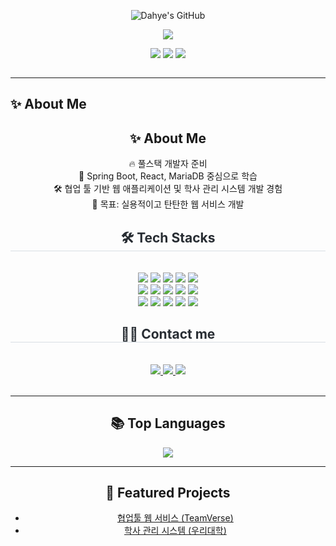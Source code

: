 <!--
## [![Typing SVG](https://readme-typing-svg.herokuapp.com?font=Fira+Code&size=24&pause=1000&color=#000075&center=true&vCenter=true&multiline=true&width=600&height=100&lines=안녕하세요+:+끊임없이+배우고+실천하는+신입+개발자+변다혜입니다.)](https://git.io/typing-svg)
<p align="center">
  <img src="https://img.shields.io/badge/Java-ED8B00?style=for-the-badge&logo=java&logoColor=white"/> 
  <img src="https://img.shields.io/badge/Spring Boot-6DB33F?style=for-the-badge&logo=spring-boot&logoColor=white"/> 
  <img src="https://img.shields.io/badge/React-61DAFB?style=for-the-badge&logo=react&logoColor=black"/>
</p>

<p align="center">
  <img src="https://komarev.com/ghpvc/?username=dkdltl99&style=flat-square&color=#000075" alt=""/>
</p>

![header](https://capsule-render.vercel.app/api?type=waving&color=0:000075,100:89F7FE&height=200&section=header&text=Hi+I'm+변다혜&fontSize=40&fontColor=ffffff)
-->

<p align="center">
  <img src="https://capsule-render.vercel.app/api?type=transparent&fontColor=F5C0CA&text=Dahye's%20GitHub%20&height=150&fontSize=60&descAlignY=75&descAlign=60" alt="Dahye's GitHub">
</p>

<p align="center">
  <img src="https://readme-typing-svg.herokuapp.com?font=Fira+Code&size=20&pause=1000&color=F5ABC9&center=true&vCenter=true&multiline=true&width=1000&height=100&lines=안녕하세요+:+끊임없이+배우고+실천하는+신입+개발자+변다혜입니다."/>
</p>

<p align="center">
  <img src="https://img.shields.io/badge/Java-ED8B00?style=for-the-badge&logo=java&logoColor=white"/> 
  <img src="https://img.shields.io/badge/Spring Boot-6DB33F?style=for-the-badge&logo=spring-boot&logoColor=white"/> 
  <img src="https://img.shields.io/badge/React-61DAFB?style=for-the-badge&logo=react&logoColor=black"/>
</p>

<p align="center">
  <img src="https://komarev.com/ghpvc/?username=dkdlxl99&style=flat-square&color=000075" alt=""/>
</p>

---

## ✨ About Me
<div align="center">

<h2>✨ About Me</h2>

🔥 풀스택 개발자 준비  
🌱 Spring Boot, React, MariaDB 중심으로 학습  
🛠️ 협업 툴 기반 웹 애플리케이션 및 학사 관리 시스템 개발 경험  
🎯 목표: 실용적이고 탄탄한 웹 서비스 개발

</div>

<div align= "center">
    <h2 style="border-bottom: 1px solid #d8dee4; color: #282d33;"> 🛠️ Tech Stacks </h2> <br> 
    <div style="margin: 0 auto; text-align: center;" align= "center"> <img src="https://img.shields.io/badge/Java-007396?style=for-the-badge&logo=Java&logoColor=white">
          <img src="https://img.shields.io/badge/Spring-6DB33F?style=for-the-badge&logo=Spring&logoColor=white">
<img src="https://img.shields.io/badge/Spring%20Boot-6DB33F?style=for-the-badge&logo=Spring%20Boot&logoColor=white">
          <img src="https://img.shields.io/badge/MariaDB-003545?style=for-the-badge&logo=MariaDB&logoColor=white">
          <img src="https://img.shields.io/badge/HTML5-E34F26?style=for-the-badge&logo=HTML5&logoColor=white">
          <br/><img src="https://img.shields.io/badge/React-61DAFB?style=for-the-badge&logo=React&logoColor=white">
          <img src="https://img.shields.io/badge/ReactNative-61DAFB?style=for-the-badge&logo=React&logoColor=white">
          <img src="https://img.shields.io/badge/Tailwind%20CSS-06B6D4?style=for-the-badge&logo=Tailwind%20CSS&logoColor=white">
<img src="https://img.shields.io/badge/Amazon%20S3-569A31?style=for-the-badge&logo=Amazon%20S3&logoColor=white">
<img src="https://img.shields.io/badge/Amazon%20AWS-232F3E?style=for-the-badge&logo=Amazon%20AWS&logoColor=white">
          <br/><img src="https://img.shields.io/badge/Github-181717?style=for-the-badge&logo=Github&logoColor=white">
          <img src="https://img.shields.io/badge/jQuery-0769AD?style=for-the-badge&logo=jQuery&logoColor=white">
          <img src="https://img.shields.io/badge/Javascript-F7DF1E?style=for-the-badge&logo=Javascript&logoColor=white">
          <img src="https://img.shields.io/badge/Notion-000000?style=for-the-badge&logo=Notion&logoColor=white">
          <img src="https://img.shields.io/badge/Oracle-F80000?style=for-the-badge&logo=Oracle&logoColor=white">
          <br/></div>
    </div>
    <div align= "center">
    <h2 style="border-bottom: 1px solid #d8dee4; color: #282d33;"> 🧑‍💻 Contact me </h2> <br> 
    <div align= "center"> <a href=mailto:99ekgp@gmail.com> <img src="https://img.shields.io/badge/Gmail-EA4335?style=for-the-badge&logo=Gmail&logoColor=white&link=mailto:99ekgp@gmail.com"> </a>
         <a href=https://dkdlxl99.tistory.com/> <img src="https://img.shields.io/badge/Tistory-000000?style=for-the-badge&logo=Tistory&logoColor=white&link=https://dkdlxl99.tistory.com/"> </a>
         <a href=> <img src="https://img.shields.io/badge/Notion-000000?style=for-the-badge&logo=Notion&logoColor=white&link="> </a>
          </div>  <br> 
    <div align= "center">  </div> 
    </div>
    
    

---

<div align="center">

<h2>📚 Top Languages</h2>

<img src="https://github-readme-stats.vercel.app/api/top-langs/?username=dkdlxl99&layout=compact"/>

</div>


---

<div align="center">

<h2>🚀 Featured Projects</h2>

- [협업툴 웹 서비스 (TeamVerse)](https://github.com/dkdlxl99/teamverse)  
- [학사 관리 시스템 (우리대학)](https://github.com/dkdlxl99/PROJECT_LMS)

</div>


<!--
**dkdlxl99/dkdlxl99** is a ✨ _special_ ✨ repository because its `README.md` (this file) appears on your GitHub profile.

Here are some ideas to get you started:

- 🔭 I’m currently working on ...
- 🌱 I’m currently learning ...
- 👯 I’m looking to collaborate on ...
- 🤔 I’m looking for help with ...
- 💬 Ask me about ...
- 📫 How to reach me: ...
- 😄 Pronouns: ...
- ⚡ Fun fact: ...
-->
